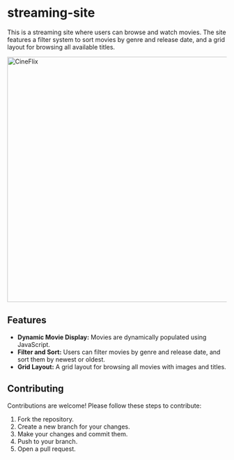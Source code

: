 # streaming-site
This is a streaming site where users can browse and watch movies. The site features a filter system to sort movies by genre and release date, and a grid layout for browsing all available titles.

<img width="562" alt="CineFlix" src="https://github.com/user-attachments/assets/eccecede-2a9b-4df2-8dc8-71122415937c">

## Features
- **Dynamic Movie Display:** Movies are dynamically populated using JavaScript.
- **Filter and Sort:** Users can filter movies by genre and release date, and sort them by newest or oldest.
- **Grid Layout:** A grid layout for browsing all movies with images and titles.

## Contributing

Contributions are welcome! Please follow these steps to contribute:
1. Fork the repository.
2. Create a new branch for your changes.
3. Make your changes and commit them.
4. Push to your branch.
5. Open a pull request.

